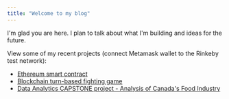 ```yaml
---
title: "Welcome to my blog"
---
```


I'm glad you are here. I plan to talk about what I'm building and ideas for the future.

View some of my recent projects (connect Metamask wallet to the Rinkeby test network):
- [Ethereum smart contract](https://recipe-portal.krishnacd93.repl.co/)
- [Blockchain turn-based fighting game](https://nft-game-starter-project.krishnacd93.repl.co)
- [Data Analytics CAPSTONE project - Analysis of Canada's Food Industry](https://github.com/KrishnaCD93/DAAN-Capstone-Project)
